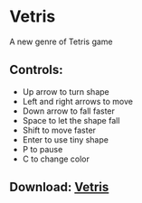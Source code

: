 # Vetris
A new genre of Tetris game
## Controls:
- Up arrow to turn shape
- Left and right arrows to move
- Down arrow to fall faster
- Space to let the shape fall
- Shift to move faster
- Enter to use tiny shape
- P to pause
- C to change color

## Download: [Vetris](https://github.com/ValsTeam/Vetris/releases)
